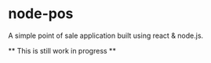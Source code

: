 # node-pos

A simple point of sale application built using react &amp; node.js.

** This is still work in progress **
